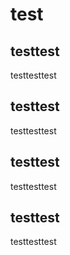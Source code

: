 # test
## testtest
testtesttest
## testtest
testtesttest
## testtest
testtesttest
## testtest
testtesttest
